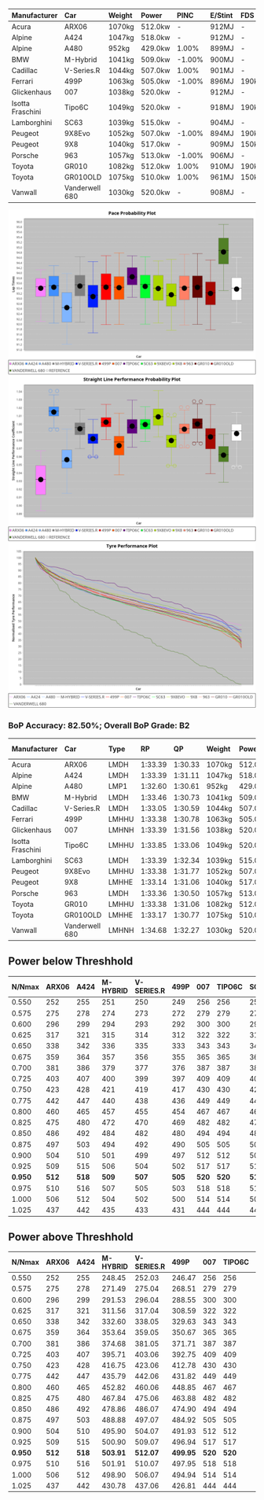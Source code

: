 | Manufacturer     | Car            | Weight | Power   | PINC    | E/Stint | FDS     |
|:-|:-|:-|:-|:-|:-|:-|
| Acura            | ARX06          | 1070kg | 512.0kw |    -    | 912MJ   |    -    |
| Alpine           | A424           | 1047kg | 518.0kw |    -    | 912MJ   |    -    |
| Alpine           | A480           | 952kg  | 429.0kw | 1.00%   | 899MJ   |    -    |
| BMW              | M-Hybrid       | 1041kg | 509.0kw | -1.00%  | 900MJ   |    -    |
| Cadillac         | V-Series.R     | 1044kg | 507.0kw | 1.00%   | 901MJ   |    -    |
| Ferrari          | 499P           | 1063kg | 505.0kw | -1.00%  | 896MJ   | 190kph  |
| Glickenhaus      | 007            | 1038kg | 520.0kw |    -    | 912MJ   |    -    |
| Isotta Fraschini | Tipo6C         | 1049kg | 520.0kw |    -    | 918MJ   | 190kph  |
| Lamborghini      | SC63           | 1039kg | 515.0kw |    -    | 904MJ   |    -    |
| Peugeot          | 9X8Evo         | 1052kg | 507.0kw | -1.00%  | 894MJ   | 190kph  |
| Peugeot          | 9X8            | 1040kg | 517.0kw |    -    | 909MJ   | 150kph  |
| Porsche          | 963            | 1057kg | 513.0kw | -1.00%  | 906MJ   |    -    |
| Toyota           | GR010          | 1082kg | 512.0kw | 1.00%   | 910MJ   | 190kph  |
| Toyota           | GR010OLD       | 1075kg | 510.0kw | 1.00%   | 961MJ   | 150kph  |
| Vanwall          | Vanderwell 680 | 1030kg | 520.0kw |    -    | 908MJ   |    -    |

![PACECHART](./IMG/ACOMETHOD.png)
![STRAIGHTLINEPERFORMANCECHART](./IMG/ACOMETHOD_sp.png)
![TYREPERFORMANCECHART](./IMG/ACOMETHOD_tw.png)

### BoP Accuracy: 82.50%; Overall BoP Grade: B2
| Manufacturer     | Car            | Type  | RP      | QP      | Weight | Power¹  | Threshhold | PINC    | Power²   | E/Stint | AVG Vmax  | FDS     | RDLC | L/Stint | BOP-Grade | Model Accuracy | Model Points | Match%  | SimDiff |
|:-|:-|:-|:-|:-|:-|:-|:-|:-|:-|:-|:-|:-|:-|:-|:-|:-|:-|:-|:-|
| Acura            | ARX06          | LMDH  | 1:33.39 | 1:30.33 | 1070kg | 512.0kw | 210.0kph   |    -    | 512.00kw |  912MJ  | 295.45kph |    -    | 1.00 | 39      | +D1       | 100.00%        | 995          | 69.20%  | #       |
| Alpine           | A424           | LMDH  | 1:33.39 | 1:31.11 | 1047kg | 518.0kw | 210.0kph   |    -    | 518.00kw |  912MJ  | 310.16kph |    -    | 1.01 | 39      | -A2       | 100.00%        | 635          | 90.33%  | #       |
| Alpine           | A480           | LMP1  | 1:32.60 | 1:30.61 |  952kg | 429.0kw | 210.0kph   | 1.00%   | 433.30kw |  899MJ  | 298.16kph |    -    | 0.98 | 37      | -E1       | 98.32%         | 818          | 59.17%  | #       |
| BMW              | M-Hybrid       | LMDH  | 1:33.46 | 1:30.73 | 1041kg | 509.0kw | 210.0kph   | -1.00%  | 503.90kw |  900MJ  | 305.91kph |    -    | 1.02 | 39      | ~A1       | 100.00%        | 1696         | 100.00% | #       |
| Cadillac         | V-Series.R     | LMDH  | 1:33.05 | 1:30.59 | 1044kg | 507.0kw | 210.0kph   | 1.00%   | 512.10kw |  901MJ  | 304.07kph |    -    | 1.02 | 39      | -B1       | 98.34%         | 1841         | 85.83%  | #       |
| Ferrari          | 499P           | LMHHU | 1:33.38 | 1:30.78 | 1063kg | 505.0kw | 210.0kph   | -1.00%  | 500.00kw |  896MJ  | 305.55kph | 190kph  | 1.02 | 40      | ~A1       | 100.00%        | 1773         | 100.00% | #       |
| Glickenhaus      | 007            | LMHNH | 1:33.39 | 1:31.56 | 1038kg | 520.0kw | 210.0kph   |    -    | 520.00kw |  912MJ  | 304.51kph |    -    | 0.96 | 39      | ~A1       | 98.48%         | 1488         | 100.00% | ±2.61s  |
| Isotta Fraschini | Tipo6C         | LMHHU | 1:33.85 | 1:33.06 | 1049kg | 520.0kw | 210.0kph   |    -    | 520.00kw |  918MJ  | 307.72kph | 190kph  | 1.05 | 39      | +Ω1       | 100.00%        | 66           | 31.97%  | #       |
| Lamborghini      | SC63           | LMDH  | 1:33.39 | 1:32.34 | 1039kg | 515.0kw | 210.0kph   |    -    | 515.00kw |  904MJ  | 307.97kph |    -    | 1.04 | 39      | ~A1       | 100.00%        | 504          | 100.00% | #       |
| Peugeot          | 9X8Evo         | LMHHU | 1:33.38 | 1:31.77 | 1052kg | 507.0kw | 210.0kph   | -1.00%  | 501.90kw |  894MJ  | 307.39kph | 190kph  | 1.00 | 39      | +C1       | 100.00%        | 249          | 76.52%  | #       |
| Peugeot          | 9X8            | LMHHE | 1:33.14 | 1:31.06 | 1040kg | 517.0kw | 210.0kph   |    -    | 517.00kw |  909MJ  | 304.69kph | 150kph  | 1.02 | 39      | -A2       | 100.00%        | 1199         | 90.19%  | #       |
| Porsche          | 963            | LMDH  | 1:33.36 | 1:30.50 | 1057kg | 513.0kw | 210.0kph   | -1.00%  | 507.90kw |  906MJ  | 305.41kph |    -    | 1.00 | 39      | ~A1       | 99.96%         | 4880         | 100.00% | #       |
| Toyota           | GR010          | LMHHU | 1:33.38 | 1:31.06 | 1082kg | 512.0kw | 210.0kph   | 1.00%   | 517.10kw |  910MJ  | 305.67kph | 190kph  | 1.00 | 40      | ~A1       | 99.96%         | 2429         | 100.00% | #       |
| Toyota           | GR010OLD       | LMHHE | 1:33.17 | 1:30.77 | 1075kg | 510.0kw | 210.0kph   | 1.00%   | 515.10kw |  961MJ  | 303.57kph | 150kph  | 1.01 | 40      | -A2       | 100.00%        | 1183         | 90.44%  | #       |
| Vanwall          | Vanderwell 680 | LMHNH | 1:34.68 | 1:32.27 | 1030kg | 520.0kw | 210.0kph   |    -    | 520.00kw |  908MJ  | 303.10kph |    -    | 1.01 | 39      | +Ω1       | 98.84%         | 170          | 43.85%  | #       |

## Power below Threshhold
| N/Nmax    | ARX06   | A424    | M-HYBRID | V-SERIES.R | 499P    | 007     | TIPO6C  | SC63    | 9X8EVO  | 9X8     | 963     | GR010   | GR010OLD | VANDERWELL 680 | ​     | RPM      | A480       |
|:-|:-|:-|:-|:-|:-|:-|:-|:-|:-|:-|:-|:-|:-|:-|:-|:-|:-|
|  0.550    |  252    |  255    |  251     |  250       |  249    |  256    |  256    |  254    |  250    |  255    |  253    |  252    |  251     |  256           |  ​    |   --     |  0.00      |
|  0.575    |  275    |  278    |  274     |  273       |  272    |  279    |  279    |  277    |  273    |  278    |  276    |  275    |  274     |  279           |  ​    |   --     |  0.00      |
|  0.600    |  296    |  299    |  294     |  293       |  292    |  300    |  300    |  297    |  293    |  298    |  296    |  296    |  295     |  300           |  ​    |   --     |  0.00      |
|  0.625    |  317    |  321    |  315     |  314       |  312    |  322    |  322    |  319    |  314    |  320    |  317    |  317    |  316     |  322           |  ​    |   --     |  0.00      |
|  0.650    |  338    |  342    |  336     |  335       |  333    |  343    |  343    |  340    |  335    |  341    |  338    |  338    |  337     |  343           |  ​    |   --     |  0.00      |
|  0.675    |  359    |  364    |  357     |  356       |  355    |  365    |  365    |  362    |  356    |  363    |  360    |  359    |  358     |  365           |  ​    |   --     |  0.00      |
|  0.700    |  381    |  386    |  379     |  377       |  376    |  387    |  387    |  383    |  377    |  385    |  382    |  381    |  380     |  387           |  ​    |   --     |  0.00      |
|  0.725    |  403    |  407    |  400     |  399       |  397    |  409    |  409    |  405    |  399    |  407    |  403    |  403    |  401     |  409           |  ​    |   --     |  0.00      |
|  0.750    |  423    |  428    |  421     |  419       |  417    |  430    |  430    |  426    |  419    |  427    |  424    |  423    |  422     |  430           |  ​    |   --     |  0.00      |
|  0.775    |  442    |  447    |  440     |  438       |  436    |  449    |  449    |  445    |  438    |  446    |  443    |  442    |  441     |  449           |  ​    |  5000    |  253.06    |
|  0.800    |  460    |  465    |  457     |  455       |  454    |  467    |  467    |  463    |  455    |  464    |  461    |  460    |  458     |  467           |  ​    |  5500    |  299.07    |
|  0.825    |  475    |  480    |  472     |  470       |  469    |  482    |  482    |  478    |  470    |  479    |  476    |  475    |  473     |  482           |  ​    |  6000    |  334.08    |
|  0.850    |  486    |  492    |  484     |  482       |  480    |  494    |  494    |  489    |  482    |  491    |  487    |  486    |  485     |  494           |  ​    |  6500    |  377.09    |
|  0.875    |  497    |  503    |  494     |  492       |  490    |  505    |  505    |  500    |  492    |  502    |  498    |  497    |  495     |  505           |  ​    |  7000    |  421.10    |
|  0.900    |  504    |  510    |  501     |  499       |  497    |  512    |  512    |  507    |  499    |  509    |  505    |  504    |  502     |  512           |  ​    |  7500    |  432.10    |
|  0.925    |  509    |  515    |  506     |  504       |  502    |  517    |  517    |  512    |  504    |  514    |  510    |  509    |  507     |  517           |  ​    |  8000    |  428.10    |
| **0.950** | **512** | **518** | **509**  | **507**    | **505** | **520** | **520** | **515** | **507** | **517** | **513** | **512** | **510**  | **520**        | **​** | **8500** | **431.10** |
|  0.975    |  510    |  516    |  507     |  505       |  503    |  518    |  518    |  513    |  505    |  515    |  511    |  510    |  508     |  518           |  ​    |  9000    |  216.05    |
|  1.000    |  506    |  512    |  504     |  502       |  500    |  514    |  514    |  509    |  502    |  511    |  507    |  506    |  505     |  514           |  ​    |   --     |  0.00      |
|  1.025    |  437    |  442    |  435     |  433       |  431    |  444    |  444    |  440    |  433    |  441    |  438    |  437    |  436     |  444           |  ​    |   --     |  0.00      |

## Power above Threshhold
| N/Nmax    | ARX06   | A424    | M-HYBRID   | V-SERIES.R | 499P       | 007     | TIPO6C  | SC63    | 9X8EVO     | 9X8     | 963        | GR010      | GR010OLD   | VANDERWELL 680 | ​     | RPM      | A480       |
|:-|:-|:-|:-|:-|:-|:-|:-|:-|:-|:-|:-|:-|:-|:-|:-|:-|:-|
|  0.550    |  252    |  255    |  248.45    |  252.03    |  246.47    |  256    |  256    |  254    |  247.46    |  255    |  250.43    |  255.06    |  254.05    |  256           |  ​    |   --     |  0.00      |
|  0.575    |  275    |  278    |  271.49    |  275.04    |  268.51    |  279    |  279    |  277    |  270.50    |  278    |  273.47    |  278.06    |  277.05    |  279           |  ​    |   --     |  0.00      |
|  0.600    |  296    |  299    |  291.53    |  296.04    |  288.55    |  300    |  300    |  297    |  290.54    |  298    |  293.50    |  298.07    |  297.06    |  300           |  ​    |   --     |  0.00      |
|  0.625    |  317    |  321    |  311.56    |  317.04    |  308.59    |  322    |  322    |  319    |  310.58    |  320    |  314.54    |  320.07    |  319.06    |  322           |  ​    |   --     |  0.00      |
|  0.650    |  338    |  342    |  332.60    |  338.05    |  329.63    |  343    |  343    |  340    |  331.61    |  341    |  335.57    |  341.08    |  340.07    |  343           |  ​    |   --     |  0.00      |
|  0.675    |  359    |  364    |  353.64    |  359.05    |  350.67    |  365    |  365    |  362    |  352.65    |  363    |  356.61    |  363.08    |  362.07    |  365           |  ​    |   --     |  0.00      |
|  0.700    |  381    |  386    |  374.68    |  381.05    |  371.71    |  387    |  387    |  383    |  373.69    |  385    |  377.65    |  385.09    |  383.07    |  387           |  ​    |   --     |  0.00      |
|  0.725    |  403    |  407    |  395.71    |  403.06    |  392.75    |  409    |  409    |  405    |  394.73    |  407    |  399.68    |  407.09    |  405.08    |  409           |  ​    |   --     |  0.00      |
|  0.750    |  423    |  428    |  416.75    |  423.06    |  412.78    |  430    |  430    |  426    |  414.77    |  427    |  419.72    |  427.10    |  426.08    |  430           |  ​    |   --     |  0.00      |
|  0.775    |  442    |  447    |  435.79    |  442.06    |  431.82    |  449    |  449    |  445    |  433.80    |  446    |  438.75    |  446.10    |  445.09    |  449           |  ​    |  5000    |  253.06    |
|  0.800    |  460    |  465    |  452.82    |  460.06    |  448.85    |  467    |  467    |  463    |  450.84    |  464    |  455.78    |  464.11    |  463.09    |  467           |  ​    |  5500    |  299.07    |
|  0.825    |  475    |  480    |  467.84    |  475.06    |  463.88    |  482    |  482    |  478    |  465.86    |  479    |  470.81    |  479.11    |  478.09    |  482           |  ​    |  6000    |  334.08    |
|  0.850    |  486    |  492    |  478.86    |  486.07    |  474.90    |  494    |  494    |  489    |  476.88    |  491    |  482.83    |  491.11    |  489.09    |  494           |  ​    |  6500    |  377.09    |
|  0.875    |  497    |  503    |  488.88    |  497.07    |  484.92    |  505    |  505    |  500    |  486.90    |  502    |  492.84    |  502.12    |  500.10    |  505           |  ​    |  7000    |  421.10    |
|  0.900    |  504    |  510    |  495.90    |  504.07    |  491.93    |  512    |  512    |  507    |  493.92    |  509    |  499.86    |  509.12    |  507.10    |  512           |  ​    |  7500    |  432.10    |
|  0.925    |  509    |  515    |  500.90    |  509.07    |  496.94    |  517    |  517    |  512    |  498.92    |  514    |  504.86    |  514.12    |  512.10    |  517           |  ​    |  8000    |  428.10    |
| **0.950** | **512** | **518** | **503.91** | **512.07** | **499.95** | **520** | **520** | **515** | **501.93** | **517** | **507.87** | **517.12** | **515.10** | **520**        | **​** | **8500** | **431.10** |
|  0.975    |  510    |  516    |  501.91    |  510.07    |  497.95    |  518    |  518    |  513    |  499.93    |  515    |  505.87    |  515.12    |  513.10    |  518           |  ​    |  9000    |  216.05    |
|  1.000    |  506    |  512    |  498.90    |  506.07    |  494.94    |  514    |  514    |  509    |  496.92    |  511    |  502.86    |  511.12    |  509.10    |  514           |  ​    |   --     |  0.00      |
|  1.025    |  437    |  442    |  430.78    |  437.06    |  426.81    |  444    |  444    |  440    |  428.79    |  441    |  433.74    |  441.10    |  440.09    |  444           |  ​    |   --     |  0.00      |
